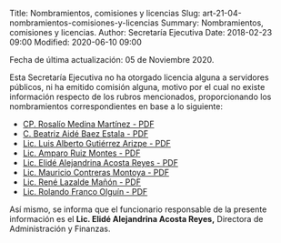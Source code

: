 Title: Nombramientos, comisiones y licencias
Slug: art-21-04-nombramientos-comisiones-y-licencias
Summary: Nombramientos, comisiones y licencias.
Author: Secretaría Ejecutiva
Date: 2018-02-23 09:00
Modified: 2020-06-10 09:00


Fecha de última actualización: 05 de Noviembre 2020.

Esta Secretaría Ejecutiva no ha otorgado licencia alguna a servidores públicos, ni ha emitido comisión alguna, motivo por el cual no existe información respecto de los rubros mencionados, proporcionando los nombramientos correspondientes en base a lo siguiente:


* [CP. Rosalío Medina Martínez - PDF](NOMBRAMIENTO-CPROSALIOMEDINAMARTINEZ.pdf)
* [C. Beatriz Aidé Baez Estala - PDF](nombramiento-organo-control-interno.pdf)
* [Lic. Luis Alberto Gutiérrez Arizpe - PDF](nombramiento-diagnostico-y-politicas-publicas.pdf)
* [Lic. Amparo Ruiz Montes - PDF](nombramiento-vinculacion-interinstitucional.pdf)
* [Lic. Elidé Alejandrina Acosta Reyes - PDF](nombramiento-administracion-y-finanzas.pdf)
* [Lic. Mauricio Contreras Montoya - PDF](nombramiento-asuntos-juridicos.pdf)
* [Lic. René Lazalde Mañón - PDF](nombramiento-sistemas-de-informacion.pdf)
* [Lic. Rolando Franco Olguín - PDF](ROLANDO-FRANCO-OLGUIN.pdf)

Así mismo, se informa que el funcionario responsable de la presente información es el **Lic. Elidé Alejandrina Acosta Reyes,** Directora de Administración y Finanzas.
